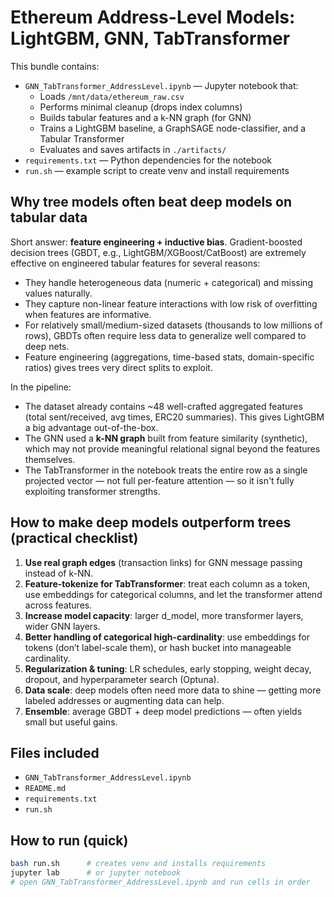 # Ethereum Address-Level Models: LightGBM, GNN, TabTransformer

This bundle contains:
- `GNN_TabTransformer_AddressLevel.ipynb` — Jupyter notebook that:
  - Loads `/mnt/data/ethereum_raw.csv`
  - Performs minimal cleanup (drops index columns)
  - Builds tabular features and a k-NN graph (for GNN)
  - Trains a LightGBM baseline, a GraphSAGE node-classifier, and a Tabular Transformer
  - Evaluates and saves artifacts in `./artifacts/`
- `requirements.txt` — Python dependencies for the notebook
- `run.sh` — example script to create venv and install requirements

## Why tree models often beat deep models on tabular data

Short answer: **feature engineering + inductive bias**. Gradient-boosted decision trees (GBDT, e.g., LightGBM/XGBoost/CatBoost) are extremely effective on engineered tabular features for several reasons:
- They handle heterogeneous data (numeric + categorical) and missing values naturally.
- They capture non-linear feature interactions with low risk of overfitting when features are informative.
- For relatively small/medium-sized datasets (thousands to low millions of rows), GBDTs often require less data to generalize well compared to deep nets.
- Feature engineering (aggregations, time-based stats, domain-specific ratios) gives trees very direct splits to exploit.

In the pipeline:
- The dataset already contains ~48 well-crafted aggregated features (total sent/received, avg times, ERC20 summaries). This gives LightGBM a big advantage out-of-the-box.
- The GNN used a **k-NN graph** built from feature similarity (synthetic), which may not provide meaningful relational signal beyond the features themselves.
- The TabTransformer in the notebook treats the entire row as a single projected vector — not full per-feature attention — so it isn't fully exploiting transformer strengths.

## How to make deep models outperform trees (practical checklist)
1. **Use real graph edges** (transaction links) for GNN message passing instead of k-NN.
2. **Feature-tokenize for TabTransformer**: treat each column as a token, use embeddings for categorical columns, and let the transformer attend across features.
3. **Increase model capacity**: larger d_model, more transformer layers, wider GNN layers.
4. **Better handling of categorical high-cardinality**: use embeddings for tokens (don’t label-scale them), or hash bucket into manageable cardinality.
5. **Regularization & tuning**: LR schedules, early stopping, weight decay, dropout, and hyperparameter search (Optuna).
6. **Data scale**: deep models often need more data to shine — getting more labeled addresses or augmenting data can help.
7. **Ensemble**: average GBDT + deep model predictions — often yields small but useful gains.

## Files included
- `GNN_TabTransformer_AddressLevel.ipynb`
- `README.md`
- `requirements.txt`
- `run.sh`

## How to run (quick)
```bash
bash run.sh      # creates venv and installs requirements
jupyter lab      # or jupyter notebook
# open GNN_TabTransformer_AddressLevel.ipynb and run cells in order
```
